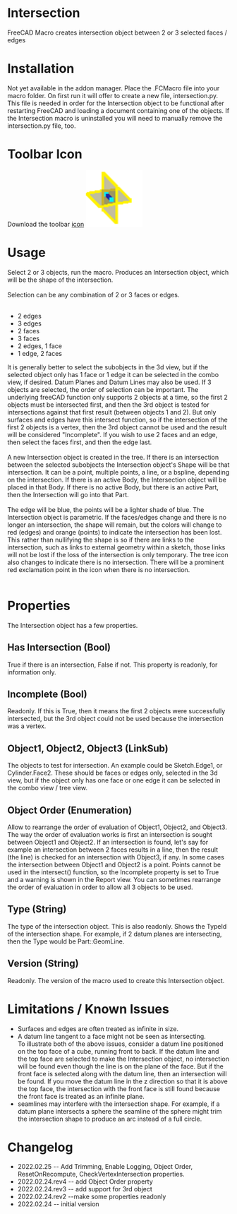 # Intersection
FreeCAD Macro creates intersection object between 2 or 3 selected faces / edges

# Installation
Not yet available in the addon manager.  Place the .FCMacro file into your macro folder.  On first run it will offer to create a new file, intersection.py.  This file is needed in order for the Intersection object to be functional after restarting FreeCAD and loading a document containing one of the objects.  If the Intersection macro is uninstalled you will need to manually remove the intersection.py file, too.<br/>

# Toolbar Icon
Download the toolbar <a href="Intersection_Icon.svg">icon</a> <img src="Intersection_Icon.svg" alt="toolbar icon"><br/>

# Usage
Select 2 or 3 objects, run the macro.  Produces an Intersection object, which will be the shape of the intersection.<br/>
<br/>
Selection can be any combination of 2 or 3 faces or edges.<br/>
<br/>
* 2 edges
* 3 edges
* 2 faces
* 3 faces
* 2 edges, 1 face
* 1 edge, 2 faces

It is generally better to select the subobjects in the 3d view, but if the selected object only has 1 face or 1 edge it can be selected in the combo view, if desired.  Datum Planes and Datum Lines may also be used.  If 3 objects are selected, the order of selection can be important.  The underlying freeCAD function only supports 2 objects at a time, so the first 2 objects must be intersected first, and then the 3rd object is tested for intersections against that first result (between objects 1 and 2).  But only surfaces and edges have this intersect function, so if the intersection of the first 2 objects is a vertex, then the 3rd object cannot be used and the result will be considered "Incomplete".  If you wish to use 2 faces and an edge, then select the faces first, and then the edge last.<br/>
<br/>
A new Intersection object is created in the tree.  If there is an intersection between the selected subobjects the Intersection object's Shape will be that intersection.  It can be a point, multiple points, a line, or a bspline, depending on the intersection.  If there is an active Body, the Intersection object will be placed in that Body.  If there is no active Body, but there is an active Part, then the Intersection will go into that Part.<br/>
<br/>
The edge will be blue, the points will be a lighter shade of blue.  The Intersection object is parametric.  If the faces/edges change and there is no longer an intersection, the shape will remain, but the colors will change to red (edges) and orange (points) to indicate the intersection has been lost.  This rather than nullifying the shape is so if there are links to the intersection, such as links to external geometry within a sketch, those links will not be lost if the loss of the intersection is only temporary.  The tree icon also changes to indicate there is no intersection.  There will be a prominent red exclamation point in the icon when there is no intersection.<br/>
<br/>
# Properties
The Intersection object has a few properties.
## Has Intersection (Bool)
True if there is an intersection, False if not.  This property is readonly, for information only.
## Incomplete (Bool)
Readonly.  If this is True, then it means the first 2 objects were successfully intersected, but the 3rd object could not be used because the intersection was a vertex.
## Object1, Object2, Object3 (LinkSub)
The objects to test for intersection.  An example could be Sketch.Edge1, or Cylinder.Face2.  These should be faces or edges only, selected in the 3d view, but if the object only has one face or one edge it can be selected in the combo view / tree view.
## Object Order (Enumeration)
Allow to rearrange the order of evaluation of Object1, Object2, and Object3.  The way the order of evaluation works is first an intersection is sought between Object1 and Object2.  If an intersection is found, let's say for example an intersection between 2 faces results in a line, then the result (the line) is checked for an intersection with Object3, if any.  In some cases the intersection between Object1 and Object2 is a point.  Points cannot be used in the intersect() function, so the Incomplete property is set to True and a warning is shown in the Report view.  You can sometimes rearrange the order of evaluation in order to allow all 3 objects to be used.
## Type (String)
The type of the intersection object.  This is also readonly.  Shows the TypeId of the intersection shape.  For example, if 2 datum planes are intersecting, then the Type would be Part::GeomLine.
## Version (String)
Readonly.  The version of the macro used to create this Intersection object.

# Limitations / Known Issues
* Surfaces and edges are often treated as infinite in size.<br/>
* A datum line tangent to a face might not be seen as intersecting.<br/>
To illustrate both of the above issues, consider a datum line positioned on the top face of a cube, running front to back.  If the datum line and the top face are selected to make the Intersection object, no intersection will be found even though the line is on the plane of the face.  But if the front face is selected along with the datum line, then an intersection will be found.  If you move the datum line in the z direction so that it is above the top face, the intersection with the front face is still found because the front face is treated as an infinite plane.
* seamlines may interfere with the intersection shape.  For example, if a datum plane intersects a sphere the seamline of the sphere might trim the intersection shape to produce an arc instead of a full circle.<br/>

# Changelog
* 2022.02.25 -- Add Trimming, Enable Logging, Object Order, ResetOnRecompute, CheckVertexIntersection properties.
* 2022.02.24.rev4 -- add Object Order property
* 2022.02.24.rev3 -- add support for 3rd object
* 2022.02.24.rev2 --make some properties readonly
* 2022.02.24 -- initial version
